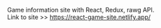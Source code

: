 Game information site with React, Redux, rawg API. <br>
Link to site >> https://react-game-site.netlify.app/
